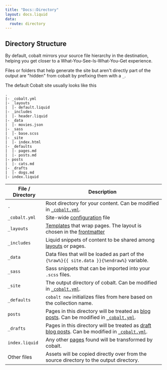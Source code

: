 ```yaml
---
title: "Docs::Directory"
layout: docs.liquid
data:
  route: directory
---
```

## Directory Structure

By default, cobalt mirrors your source file hierarchy in the destination,
helping you get closer to a What-You-See-Is-What-You-Get experience.

Files or folders that help generate the site but aren't directly part of the output
are "hidden" from cobalt by prefixing them with a `_`.

The default Cobalt site usually looks like this
```
.
|- _cobalt.yml
|- _layouts
|  |- default.liquid
|- _includes
|  |- header.liquid
|- _data
|  |- movies.json
|- _sass
|  |- base.scss
|- _site
|  |- index.html
|- _defaults
|  |- pages.md
|  |- posts.md
|- posts
|  |- cats.md
|- _drafts
|  |- dogs.md
|- index.liquid
```

File / Directory | Description
-----------------|------------
`.`              | Root directory for your content.  Can be modified in [`_cobalt.yml`](/docs/config).
`_cobalt.yml`    | Site-wide [configuration](/docs/config) file
`_layouts`       | [Templates](/docs/layouts) that wrap pages.  The layout is chosen in the [frontmatter](/docs/pages)
`_includes`      | Liquid snippets of content to be shared among [layouts](/docs/layouts) or pages.
`_data`          | Data files that will be loaded as part of the `{%raw%}{{ site.data }}{%endraw%}` variable.
`_sass`          | Sass snippets that can be imported into your `.scss` files.
`_site`          | The output directory of cobalt.  Can be modified in [`_cobalt.yml`](/docs/config).
`_defaults`      | `cobalt new` initializes files from here based on the collection name.
`posts`          | Pages in this directory will be treated as [blog posts](/docs/posts).  Can be modified in [`_cobalt.yml`](/docs/config).
`_drafts`        | Pages in this directory will be treated as [draft blog posts](/docs/posts).  Can be modified in [`_cobalt.yml`](/docs/config).
`index.liquid`   | Any other [pages](/docs/pages) found will be transformed by cobalt.
Other files      | Assets will be copied directly over from the source directory to the output directory.
